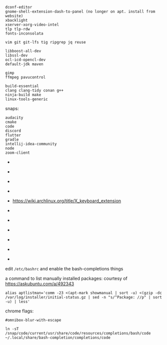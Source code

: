 
```
dconf-editor
gnome-shell-extension-dash-to-panel (no longer on apt. install from website)
xbacklight
xserver-xorg-video-intel
tlp tlp-rdw
fonts-inconsolata

vim git git-lfs tig ripgrep jq reuse

libboost-all-dev
libssl-dev
ocl-icd-opencl-dev
default-jdk maven

gimp
ffmpeg pavucontrol

build-essential
clang clang-tidy conan g++
ninja-build make
linux-tools-generic
```

snaps:
```
audacity
cmake
code
discord
flutter
gradle
intellij-idea-community
node
zoom-client
```

- [](https://help.ubuntu.com/stable/ubuntu-help/power-batterylife.html.en)

- [](https://askubuntu.com/questions/147462/how-can-i-change-the-tty-colors)

- [](https://askubuntu.com/questions/1025765/how-to-map-alt-hjkl-keys-to-arrow-keys)
- [](https://askubuntu.com/a/257497)
- [](https://medium.com/@damko/a-simple-humble-but-comprehensive-guide-to-xkb-for-linux-6f1ad5e13450)
<https://wiki.archlinux.org/title/X_keyboard_extension>

- [](https://askubuntu.com/questions/103249/how-to-increase-brightness-in-smaller-steps/1080149#1080149)

- [](https://askubuntu.com/questions/315625/how-to-disable-the-shortcut-ctrl-alt-arrow-in-gnome-3-8)
- [](https://unix.stackexchange.com/questions/260601/understanding-setting-up-different-input-methods)

- [](https://docs.github.com/en/github/authenticating-to-github/connecting-to-github-with-ssh)

- [](https://www.youtube.com/watch?v=KA6A3oeocHY&ab_channel=MentalOutlaw)
- [](https://github.com/StevenBlack/hosts)

edit `/etc/bashrc` and enable the bash-completions things


a command to list manually installed packages:
courtesy of https://askubuntu.com/a/492343
```
alias aptlistman='comm -23 <(apt-mark showmanual | sort -u) <(gzip -dc /var/log/installer/initial-status.gz | sed -n "s/^Package: //p" | sort -u) | less'
```

chrome flags:
```
#omnibox-blur-with-escape
```

```
ln -sT /snap/code/current/usr/share/code/resources/completions/bash/code ~/.local/share/bash-completion/completions/code
```
